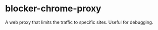 # blocker-chrome-proxy
A web proxy that limits the traffic to specific sites. Useful for debugging. 
